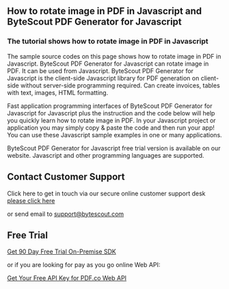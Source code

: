 ## How to rotate image in PDF in Javascript and ByteScout PDF Generator for Javascript

### The tutorial shows how to rotate image in PDF in Javascript

The sample source codes on this page shows how to rotate image in PDF in Javascript. ByteScout PDF Generator for Javascript can rotate image in PDF. It can be used from Javascript. ByteScout PDF Generator for Javascript is the client-side Javascript library for PDF generation on client-side without server-side programming required. Can create invoices, tables with text, images, HTML formatting.

Fast application programming interfaces of ByteScout PDF Generator for Javascript for Javascript plus the instruction and the code below will help you quickly learn how to rotate image in PDF. In your Javascript project or application you may simply copy & paste the code and then run your app! You can use these Javascript sample examples in one or many applications.

ByteScout PDF Generator for Javascript free trial version is available on our website. Javascript and other programming languages are supported.

## Contact Customer Support

Click here to get in touch via our secure online customer support desk [please click here](https://bytescout.zendesk.com/hc/en-us/requests/new?subject=ByteScout%20PDF%20Generator%20for%20Javascript%20Question)

or send email to [support@bytescout.com](mailto:support@bytescout.com?subject=ByteScout%20PDF%20Generator%20for%20Javascript%20Question) 

## Free Trial

[Get 90 Day Free Trial On-Premise SDK](https://bytescout.com/download/web-installer?utm_source=github-readme)

or if you are looking for pay as you go online Web API:

[Get Your Free API Key for PDF.co Web API](https://pdf.co/documentation/api?utm_source=github-readme)